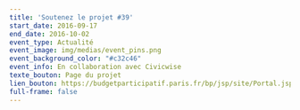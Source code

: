 ```yaml
---
title: 'Soutenez le projet #39'
start_date: 2016-09-17
end_date: 2016-10-02
event_type: Actualité
event_image: img/medias/event_pins.png
event_background_color: "#c32c46"
event_info: En collaboration avec Civicwise
texte_bouton: Page du projet
lien_bouton: https://budgetparticipatif.paris.fr/bp/jsp/site/Portal.jsp?document_id=2495&portlet_id=158
full-frame: false
---
```


